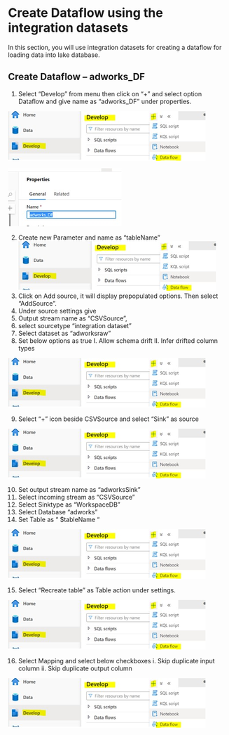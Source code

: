 # Create Dataflow using the integration datasets

In this section, you will use integration datasets for creating a dataflow for loading data into lake database.

## Create Dataflow – adworks_DF

1.	Select “Develop” from menu then  click on “+”  and select option Dataflow and give name as “adworks_DF” under properties.

 ![Dataflow](./assets/df1.jpg "Create Dataflow")
 
 ![Dataflow](./assets/df2.jpg "Create Dataflow")
 
2.	Create new Parameter and name as “tableName”
 ![Dataflow](./assets/df1.jpg "Create Dataflow")
3.	Click on Add source, it will display prepopulated options. Then select “AddSource”.
4.	Under source settings give 
5.	Output stream name as “CSVSource”,
6.	 select sourcetype “integration dataset” 
7.	Select dataset  as “adworksraw” 
8.	Set below options as true
  I.	Allow schema drift
  II.	Infer drifted column types

  ![Dataflow](./assets/df1.jpg "Create Dataflow")
  
9.	Select “+” icon beside CSVSource and select “Sink” as source

  ![Dataflow](./assets/df1.jpg "Create Dataflow")
  
10.	Set output stream name as “adworksSink”
11.	Select incoming stream as “CSVSource”
12.	Select Sinktype as “WorkspaceDB”
13.	Select Database “adworks”
14.	Set Table as “ $tableName “ 

  ![Dataflow](./assets/df1.jpg "Create Dataflow")
  
15.	Select “Recreate table” as Table action under settings.

  ![Dataflow](./assets/df1.jpg "Create Dataflow")
 
16.	Select Mapping and select below checkboxes
    i.	Skip duplicate input column
    ii.	Skip duplicate output column
    
   ![Dataflow](./assets/df1.jpg "Create Dataflow")

     


